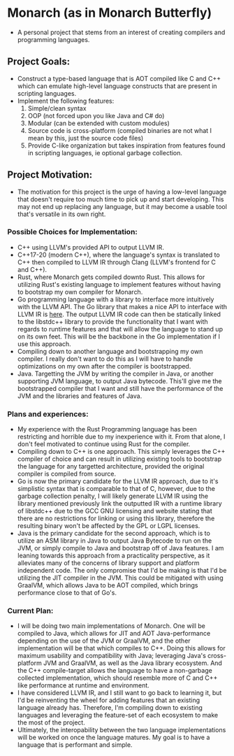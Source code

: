 # Monarch (as in Monarch Butterfly)
  - A personal project that stems from an interest of creating compilers and programming languages.
## Project Goals:
  - Construct a type-based language that is AOT compiled like C and C++ which can emulate high-level language constructs that are present in scripting languages. 
  - Implement the following features:
      1. Simple/clean syntax
      2. OOP (not forced upon you like Java and C# do)
      3. Modular (can be extended with custom modules)
      4. Source code is cross-platform (compiled binaries are not what I mean by this, just the source code files)
      5. Provide C-like organization but takes inspiration from features found in scripting languages, ie optional garbage collection.
## Project Motivation:
  - The motivation for this project is the urge of having a low-level language that doesn't require too much time to pick up and start developing. This may not end up replacing any language, but it may become a usable tool that's versatile in its own right.

### Possible Choices for Implementation:
  - C++ using LLVM's provided API to output LLVM IR.
  - C++17-20 (modern C++), where the language's syntax is translated to C++ then compiled to LLVM IR through Clang (LLVM's frontend for C and C++).
  - Rust, where Monarch gets compiled downto Rust. This allows for utilizing Rust's existing language to implement features without having to bootstrap my own compiler for Monarch.
  - Go programming language with a library to interface more intuitively with the LLVM API. The Go library that makes a nice API to interface with LLVM IR is [here](https://github.com/llir/llvm). The output LLVM IR code can then be statically linked to the libstdc++ library to provide the functionality that I want with regards to runtime features and that will allow the language to stand up on its own feet. This will be the backbone in the Go implementation if I use this approach.
  - Compiling down to another language and bootstrapping my own compiler. I really don't want to do this as I will have to handle optimizations on my own after the compiler is bootstrapped.
  - Java. Targetting the JVM by writing the compiler in Java, or another supporting JVM language, to output Java bytecode. This'll give me the bootstrapped compiler that I want and still have the performance of the JVM and the libraries and features of Java.

### Plans and experiences:
  - My experience with the Rust Programming language has been restricting and horrible due to my inexperience with it. From that alone, I don't feel motivated to continue using Rust for the compiler. 
  - Compiling down to C++ is one approach. This simply leverages the C++ compiler of choice and can result in utilizing existing tools to bootstrap the language for any targetted architecture, provided the original compiler is compiled from source.
  - Go is now the primary candidate for the LLVM IR approach, due to it's simplistic syntax that is comparable to that of C, however, due to the garbage collection penalty, I will likely generate LLVM IR using the library mentioned previously link the outputted IR with a runtime library of libstdc++ due to the GCC GNU licensing and website stating that there are no restrictions for linking or using this library, therefore the resulting binary won't be affected by the GPL or LGPL licenses.
  - Java is the primary candidate for the second approach, which is to utilize an ASM library in Java to output Java Bytecode to run on the JVM, or simply compile to Java and bootstrap off of Java features. I am leaning towards this approach from a practicality perspective, as it alleviates many of the concerns of library support and platform independent code. The only compromise that I'd be making is that I'd be utilizing the JIT compiler in the JVM. This could be mitigated with using GraalVM, which allows Java to be AOT compiled, which brings performance close to that of Go's.

### Current Plan:
  - I will be doing two main implementations of Monarch. One will be compiled to Java, which allows for JIT and AOT Java-performance depending on the use of the JVM or GraalVM, and the other implementation will be that which compiles to C++. Doing this allows for maximum usability and compatibility with Java; leveraging Java's cross-platform JVM and GraalVM, as well as the Java library ecosystem. And the C++ compile-target allows the language to have a non-garbage collected implementation, which should resemble more of C and C++ like performance at runtime and environment.
  - I have considered LLVM IR, and I still want to go back to learning it, but I'd be reinventing the wheel for adding features that an existing language already has. Therefore, I'm compiling down to existing languages and leveraging the feature-set of each ecosystem to make the most of the project.
  - Ultimately, the interopability between the two language implementations will be worked on once the language matures. My goal is to have a language that is performant and simple.

